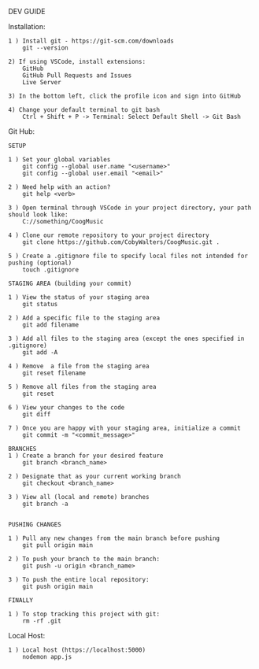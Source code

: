 DEV GUIDE

Installation:

    1 ) Install git - https://git-scm.com/downloads
        git --version

    2) If using VSCode, install extensions:
        GitHub
        GitHub Pull Requests and Issues
        Live Server

    3) In the bottom left, click the profile icon and sign into GitHub

    4) Change your default terminal to git bash
        Ctrl + Shift + P -> Terminal: Select Default Shell -> Git Bash


Git Hub:

    SETUP

    1 ) Set your global variables
        git config --global user.name "<username>"
        git config --global user.email "<email>"

    2 ) Need help with an action?
        git help <verb>

    3 ) Open terminal through VSCode in your project directory, your path should look like:
        C://something/CoogMusic

    4 ) Clone our remote repository to your project directory
        git clone https://github.com/CobyWalters/CoogMusic.git .

    5 ) Create a .gitignore file to specify local files not intended for pushing (optional)
        touch .gitignore

    STAGING AREA (building your commit)

    1 ) View the status of your staging area
        git status
    
    2 ) Add a specific file to the staging area
        git add filename
    
    3 ) Add all files to the staging area (except the ones specified in .gitignore)
        git add -A

    4 ) Remove  a file from the staging area
        git reset filename
    
    5 ) Remove all files from the staging area
        git reset
    
    6 ) View your changes to the code
        git diff

    7 ) Once you are happy with your staging area, initialize a commit
        git commit -m "<commit_message>"

    BRANCHES
    1 ) Create a branch for your desired feature
        git branch <branch_name>
    
    2 ) Designate that as your current working branch
        git checkout <branch_name>

    3 ) View all (local and remote) branches
        git branch -a

    
    PUSHING CHANGES

    1 ) Pull any new changes from the main branch before pushing
        git pull origin main

    2 ) To push your branch to the main branch:
        git push -u origin <branch_name>

    3 ) To push the entire local repository:
        git push origin main

    FINALLY

    1 ) To stop tracking this project with git:
        rm -rf .git


Local Host:

    1 ) Local host (https://localhost:5000)
        nodemon app.js 